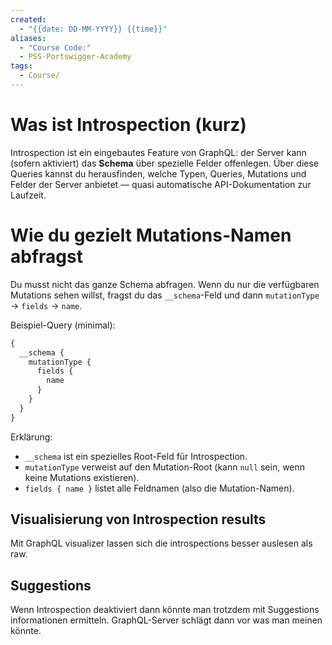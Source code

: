 ```yaml
---
created:
  - "{{date: DD-MM-YYYY}} {{time}}"
aliases:
  - "Course Code:"
  - PSS-Portswigger-Academy
tags:
  - Course/
---
```

# Was ist Introspection (kurz)

Introspection ist ein eingebautes Feature von GraphQL: der Server kann (sofern aktiviert) das **Schema** über spezielle Felder offenlegen. Über diese Queries kannst du herausfinden, welche Typen, Queries, Mutations und Felder der Server anbietet — quasi automatische API-Dokumentation zur Laufzeit.

# Wie du gezielt Mutations-Namen abfragst

Du musst nicht das ganze Schema abfragen. Wenn du nur die verfügbaren Mutations sehen willst, fragst du das `__schema`-Feld und dann `mutationType` → `fields` → `name`.

Beispiel-Query (minimal):
```sql
{
  __schema {
    mutationType {
      fields {
        name
      }
    }
  }
}
```

Erklärung:
- `__schema` ist ein spezielles Root-Feld für Introspection.
- `mutationType` verweist auf den Mutation-Root (kann `null` sein, wenn keine Mutations existieren).
- `fields { name }` listet alle Feldnamen (also die Mutation-Namen).

## Visualisierung von Introspection results

Mit GraphQL visualizer lassen sich die introspections besser auslesen als raw.

## Suggestions

Wenn Introspection deaktiviert dann könnte man trotzdem mit Suggestions informationen ermitteln. GraphQL-Server schlägt dann vor was man meinen könnte.